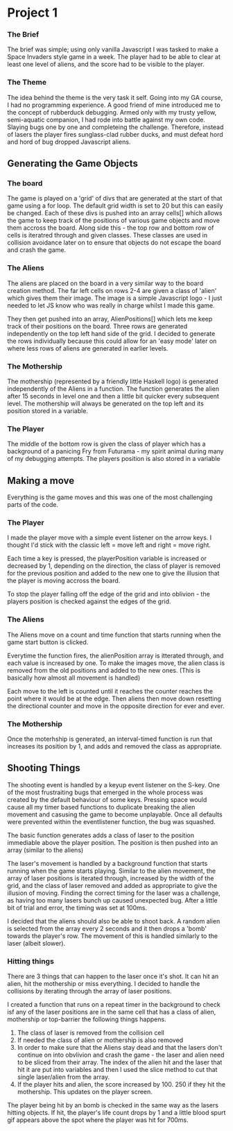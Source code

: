 # Project 1

### The Brief 

The brief was simple; using only vanilla Javascript I was tasked to make a Space Invaders style game in a week. 
The player had to be able to clear at least one level of aliens, and the score had to be visible to the player. 

### The Theme

The idea behind the theme is the very task it self. Going into my GA course, I had no programming experience. A good friend of mine introduced me to the concept of rubberduck debugging. Armed only with my trusty yellow, semi-aquatic companion, I had rode into battle against my own code. Slaying bugs one by one and completeing the challenge. Therefore, instead of lasers the player fires sunglass-clad rubber ducks, and must defeat hord and hord of bug dropped Javascript aliens.  

## Generating the Game Objects

### The board 
The game is played on a 'grid' of divs that are generated at the start of that game using a for loop. The default grid width is set to 20 but this can easily be changed. 
Each of these divs is pushed into an array cells[] which allows the game to keep track of the positions of various game objects and move them accross the board. 
Along side this - the top row and bottom row of cells is iteratred through and given classes. These classes are used in collision avoidance later on to ensure that objects do not escape the board and crash the game. 

### The Aliens 
The aliens are placed on the board in a very similar way to the board creation method. 
The far left cells on rows 2-4 are given a class of 'alien' which gives them their image. The image is a simple Javascript logo - I just needed to let JS know who was really in charge whilst I made this game.

They then get pushed into an array, AlienPositions[] which lets me keep track of their positions on the board.
Three rows are generated independently on the top left hand side of the grid. I decided to generate the rows individually because this could allow for an 'easy mode' later on where less rows of aliens are generated in earlier levels. 

### The Mothership 
The mothership (represented by a friendly little Haskell logo) is generated independently of the Aliens in a function. The function generates the alien after 15 seconds in level one and then a little bit quicker every subsequent level. The mothership will always be generated on the top left and its position stored in a variable. 

### The Player
The middle of the bottom row is given the class of player which has a background of a panicing Fry from Futurama - my spirit animal during many of my debugging attempts. The players position is also stored in a variable

## Making a move 

Everything is the game moves and this was one of the most challenging parts of the code. 

### The Player
I made the player move with a simple event listener on the arrow keys. I thought I'd stick with the classic left = move left and right = move right. 

Each time a key is pressed, the playerPosition variable is increased or decreased by 1, depending on the direction, the class of player is removed for the previous position and added to the new one to give the illusion that the player is moving accross the board. 

To stop the player falling off the edge of the grid and into oblivion - the players position is checked against the edges of the grid. 

### The Aliens 
The Aliens move on a count and time function that starts running when the game start button is clicked.

Everytime the function fires, the alienPosition array is itterated through, and each value is increased by one. To make the images move, the alien class is removed from the old positions and added to the new ones. (This is basically how almost all movement is handled)

Each move to the left is counted until it reaches the counter reaches the point where it would be at the edge. Then aliens then move down resetting the directional counter and move in the opposite direction for ever and ever. 

### The Mothership 
Once the moterhship is generated, an interval-timed function is run that increases its position by 1, and adds and removed the class as appropriate. 

## Shooting Things 

The shooting event is handled by a keyup event listener on the S-key. One of the most frustraiting bugs that emerged in the whole process was created by the default behaviour of some keys. Pressing space would cause all my timer based functions to duplicate breaking the alien movement and casusing the game to become unplayable. Once all defaults were prevented within the eventlistener function, the bug was squashed. 

The basic function generates adds a class of laser to the position immediable above the player position. The position is then pushed into an array (similar to the aliens)

The laser's movement is handled by a background function that starts running when the game starts playing. Similar to the alien movement, the array of laser positions is iterated through, increased by the width of the grid, and the class of laser removed and added as appropriate to give the illusion of moving. Finding the correct timing for the laser was a challenge, as having too many lasers bunch up caused unexpected bug. After a little bit of trial and error, the timing was set at 100ms. 

I decided that the aliens should also be able to shoot back. A random alien is selected from the array every 2 seconds and it then drops a 'bomb' towards the player's row. The movement of this is handled similarly to the laser (albeit slower). 

### Hitting things

There are 3 things that can happen to the laser once it's shot. It can hit an alien, hit the mothership or miss everything. 
I decided to handle the collisions by iterating through the array of laser positions. 

I created a function that runs on a repeat timer in the background to check isf any of the laser positions are in the same cell that has a class of alien, mothership or top-barrier the following things happens. 

1. The class of laser is removed from the collision cell 
2. If needed the class of alien or mothership is also removed 
3. In order to make sure that the Aliens stay dead and that the lasers don't continue on into obvlivion and crash the game - the laser and alien need to be sliced from their array. 
The index of the alien hit and the laser that hit it are put into variables and then I used the slice method to cut that single laser/alien from the array. 
4. If the player hits and alien, the score increased by 100. 250 if they hit the mothership. This updates on the player screen.

The player being hit by an bomb is checked in the same way as the lasers hitting objects. If hit, the player's life count drops by 1 and a little blood spurt gif appears above the spot where the player was hit for 700ms. 





